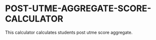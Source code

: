 # POST-UTME-AGGREGATE-SCORE-CALCULATOR
This calculator calculates students post utme score aggregate.
